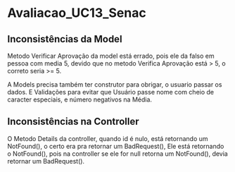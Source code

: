 ﻿# Avaliacao_UC13_Senac


##  Inconsistências da Model

Metodo Verificar Aprovação da model está errado, pois ele da falso em pessoa com media 5, devido que no metodo Verifica Aprovação está > 5, o correto seria >= 5.

A Models precisa também ter construtor para obrigar, o usuario passar os dados. E Validações para evitar que Usuário passe nome com cheio de caracter especiais, e número negativos na Média.

## Inconsistências na Controller

O Metodo Details da controller, quando id é nulo, está retornando um NotFound(), o certo era pra retornar um BadRequest(), Ele está retornando o NotFound(), pois na controller se ele for null retorna um NotFound(), devia retornar um BadRequest().
